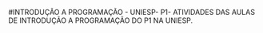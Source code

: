 #INTRODUÇÃO A PROGRAMAÇÃO - UNIESP- P1-
ATIVIDADES DAS AULAS DE INTRODUÇÃO A PROGRAMAÇÃO DO P1 NA UNIESP. 
